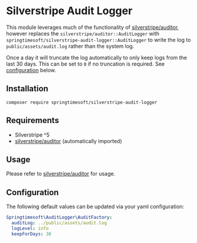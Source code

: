 # Silverstripe Audit Logger

This module leverages much of the functionality of [silverstripe/auditor](https://github.com/silverstripe/silverstripe-auditor),
however replaces the `silverstripe/auditor::AuditLogger` with `springtimesoft/silverstripe-audit-logger::AuditLogger` to write
the log to `public/assets/audit.log` rather than the system log.

Once a day it will truncate the log automatically to only keep logs from the last 30 days. This can be set to `0` if no
truncation is required. See [configuration](#configuration) below.


## Installation

```shell
composer require springtimesoft/silverstripe-audit-logger
```


## Requirements

- Silverstripe ^5
- [silverstripe/auditor](https://github.com/silverstripe/silverstripe-auditor) (automatically imported)


## Usage

Please refer to [silverstripe/auditor](https://github.com/silverstripe/silverstripe-auditor) for usage.


## Configuration

The following default values can be updated via your yaml configuration:

```yaml
Springtimesoft\AuditLogger\AuditFactory:
  auditLog: ../public/assets/audit.log
  logLevel: info
  keepForDays: 30
```
